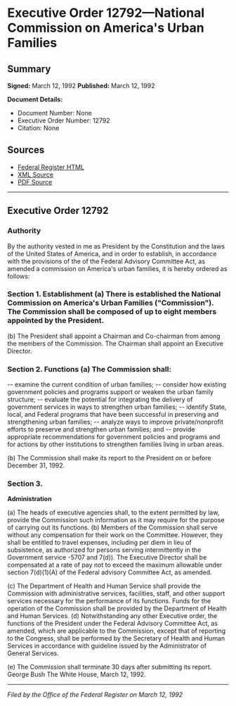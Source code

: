 # Executive Order 12792—National Commission on America's Urban Families

## Summary

**Signed:** March 12, 1992
**Published:** March 12, 1992

**Document Details:**
- Document Number: None
- Executive Order Number: 12792
- Citation: None

## Sources
- [Federal Register HTML](https://www.presidency.ucsb.edu/documents/executive-order-12792-national-commission-americas-urban-families)
- [XML Source](None)
- [PDF Source](None)

---

## Executive Order 12792

### Authority

By the authority vested in me as President by the Constitution and the laws of the United States of America, and in order to establish, in accordance with the provisions of the of the Federal Advisory Committee Act, as amended a commission on America's urban families, it is hereby ordered as follows:
### Section 1. Establishment (a) There is established the National Commission on America's Urban Families ("Commission"). The Commission shall be composed of up to eight members appointed by the President.

(b) The President shall appoint a Chairman and Co-chairman from among the members of the Commission. The Chairman shall appoint an Executive Director.
### Section 2. Functions (a) The Commission shall:

-- examine the current condition of urban families;
-- consider how existing government policies and programs support or weaken the urban family structure;
-- evaluate the potential for integrating the delivery of government services in ways to strengthen urban families;
-- identify State, local, and Federal programs that have been successful in preserving and strengthening urban families;
-- analyze ways to improve private/nonprofit efforts to preserve and strengthen urban families; and
-- provide appropriate recommendations for government policies and programs and for actions by other institutions to strengthen families living in urban areas.

(b) The Commission shall make its report to the President on or before December 31, 1992.
### Section 3.

**Administration**

(a) The heads of executive agencies shall, to the extent permitted by law, provide the Commission such information as it may require for the purpose of carrying out its functions.
(b) Members of the Commission shall serve without any compensation for their work on the Committee. However, they shall be entitled to travel expenses, including per diem in lieu of subsistence, as authorized for persons serving intermittently in the Government service -5707 and 7(d)). The Executive Director shall be compensated at a rate of pay not to exceed the maximum allowable under section 7(d)(1)(A) of the Federal advisory Committee Act, as amended.

(c) The Department of Health and Human Service shall provide the Commission with administrative services, facilities, staff, and other support services necessary for the performance of its functions. Funds for the operation of the Commission shall be provided by the Department of Health and Human Services.
(d) Notwithstanding any other Executive order, the functions of the President under the Federal Advisory Committee Act, as amended, which are applicable to the Commission, except that of reporting to the Congress, shall be performed by the Secretary of Health and Human Services in accordance with guideline issued by the Administrator of General Services.

(e) The Commission shall terminate 30 days after submitting its report.
George Bush
The White House,
March 12, 1992.

---

*Filed by the Office of the Federal Register on March 12, 1992*

